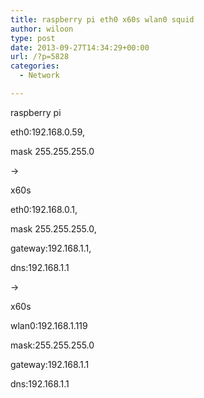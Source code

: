 ```yaml
---
title: raspberry pi eth0 x60s wlan0 squid
author: wiloon
type: post
date: 2013-09-27T14:34:29+00:00
url: /?p=5828
categories:
  - Network

---
```

raspberry pi

eth0:192.168.0.59,

mask 255.255.255.0

->

x60s

eth0:192.168.0.1,

mask 255.255.255.0,

gateway:192.168.1.1,

dns:192.168.1.1

->

x60s

wlan0:192.168.1.119

mask:255.255.255.0

gateway:192.168.1.1

dns:192.168.1.1